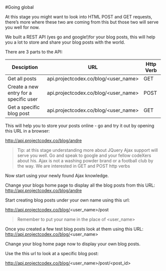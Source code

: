 #Going global

At this stage you might want to look into HTML POST and GET requests, there’s more where these two are coming from this but those two will serve you well for now.

We built a REST API (yes go and google!)for your blog posts, this will help you a lot to store and share your blog posts with the world.

There are 3 parts to the API:


Desciption    | URL         | Http Verb
--------------|-------------|----------
Get all posts | api.projectcodex.co/blog/<user_name> | GET
Create a new entry for a specific user | api.projectcodex.co/blog/<user_name> | POST
Get a specific blog post | api.projectcodex.co/blog/<user_name> | GET

This will help you to store your posts online - go and try it out by opening this URL in a browser: 

http://api.projectcodex.co/blog/andre

> Tip: at this stage understanding more about JQuery Ajax support will serve you well. Go and speak to google and your fellow codeXers about his. Ajax is not a washing powder brand or a football club by the way. We are interested in GET and POST http verbs

Now start using your newly found Ajax knowledge.

Change your blogs home page to display all the blog posts from this URL: http://api.projectcodex.co/blog/andre 

Start creating blog posts under your own name using this url:

http://api.projectcodex.co/blog/<user_name>/post

>Remember to put your name in the place of <user_name>

Once you created a few test blog posts look at them using this URL: http://api.projectcodex.co/blog/<user_name>

Change your blog home page now to display your own blog posts.

Use the this url to look at a specific blog post:

http://api.projectcodex.co/blog/<user_name>/post/<post_id>
